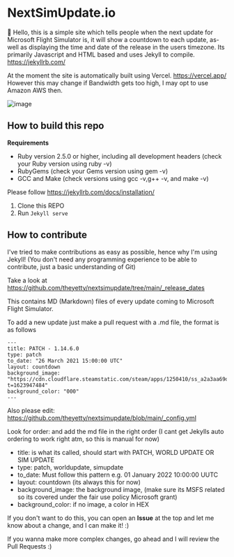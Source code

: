 # NextSimUpdate.io
👋 Hello, this is a simple site which tells people when the next update for Microsoft Flight Simulator is, it will show a countdown to each update, as-well as displaying the time and date of the release in the users timezone. Its primarily Javascript and HTML based and uses Jekyll to compile. https://jekyllrb.com/

At the moment the site is automatically built using Vercel. https://vercel.app/ However this may change if Bandwidth gets too high, I may opt to use Amazon AWS then. 
 
 ![image](https://user-images.githubusercontent.com/88237957/127741600-2a462250-d089-4cf6-8495-f402cd371b4c.png)

 
## How to build this repo

**Requirements**
- Ruby version 2.5.0 or higher, including all development headers (check your Ruby version using ruby -v)
- RubyGems (check your Gems version using gem -v)
- GCC and Make (check versions using gcc -v,g++ -v, and make -v)

Please follow https://jekyllrb.com/docs/installation/

1. Clone this REPO
2. Run `Jekyll serve`

## How to contribute
I've tried to make contributions as easy as possible, hence why I'm using Jekyll!
(You don't need any programming experience to be able to contribute, just a basic understanding of Git)

Take a look at https://github.com/theyetty/nextsimupdate/tree/main/_release_dates

This contains MD (Markdown) files of every update coming to Microsoft Flight Simulator.

To add a new update just make a pull request with a .md file, the format is as follows

```
---
title: PATCH - 1.14.6.0
type: patch
to_date: "26 March 2021 15:00:00 UTC"
layout: countdown
background_image: "https://cdn.cloudflare.steamstatic.com/steam/apps/1250410/ss_a2a3aa69d655252087ace6eac887382f1e0582fa.1920x1080.jpg?t=1623947484"
background_color: "000"
---
```

Also please edit: https://github.com/theyetty/nextsimupdate/blob/main/_config.yml

Look for order: and add the md file in the right order 
(I cant get Jekylls auto ordering to work right atm, so this is manual for now)

- title: is what its called, should start with PATCH, WORLD UPDATE OR SIM UPDATE
- type: patch, worldupdate, simupdate
- to_date: Must follow this pattern e.g. 01 January 2022 10:00:00 UUTC
- layout: countdown (its always this for now)
- background_image: the background image, (make sure its MSFS related so its covered under the fair use policy Microsoft grant)
- background_color: if no image, a color in HEX

If you don't want to do this, you can open an **Issue** at the top and let me know about a change, and I can make it! :)

If you wanna make more complex changes, go ahead and I will review the Pull Requests :)
